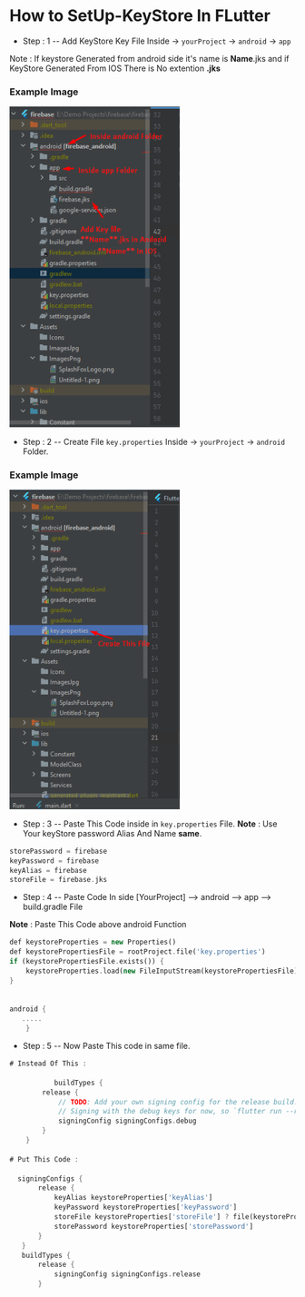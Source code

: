 # How to SetUp-KeyStore In FLutter
+ Step : 1 -- Add KeyStore Key File Inside -> `yourProject` -> `android` -> `app` 

Note : If keystore Generated from android side it's name is **Name**.jks and if KeyStore Generated From IOS There is No extention **.jks**

### Example Image
<img src="Image-1.png"  width="300px">

+ Step : 2 -- Create File `key.properties` Inside -> `yourProject` -> `android` Folder.

### Example Image
<img src="Image-2.png"  width="300px">

+ Step : 3 -- Paste This Code inside in `key.properties` File.
**Note** : Use Your keyStore password Alias And Name **same**.

```dart
storePassword = firebase
keyPassword = firebase
keyAlias = firebase
storeFile = firebase.jks
```

+ Step : 4 --  Paste Code In side [YourProject] --> android --> app --> build.gradle File

**Note** : Paste This Code above android Function

```dart
def keystoreProperties = new Properties()
def keystorePropertiesFile = rootProject.file('key.properties')
if (keystorePropertiesFile.exists()) {
    keystoreProperties.load(new FileInputStream(keystorePropertiesFile))
}


android {
   .....
    }
```

+ Step : 5 -- Now Paste This code in same file.

```dart
# Instead Of This :

           buildTypes {
        release {
            // TODO: Add your own signing config for the release build.
            // Signing with the debug keys for now, so `flutter run --release` works.
            signingConfig signingConfigs.debug
        }
    }

# Put This Code :

  signingConfigs {
       release {
           keyAlias keystoreProperties['keyAlias']
           keyPassword keystoreProperties['keyPassword']
           storeFile keystoreProperties['storeFile'] ? file(keystoreProperties['storeFile']) : null
           storePassword keystoreProperties['storePassword']
       }
   }
   buildTypes {
       release {
           signingConfig signingConfigs.release
       }
```
